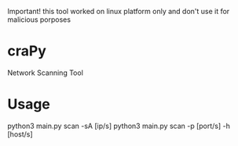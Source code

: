 Important! this tool worked on linux platform only and don't use it for malicious porposes
# craPy
Network Scanning Tool
# Usage
python3 main.py scan -sA [ip/s]
python3 main.py scan -p [port/s] -h [host/s]
